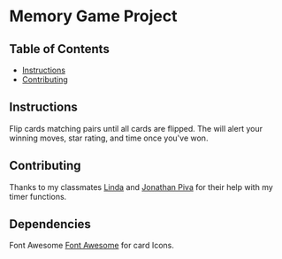 # Memory Game Project

## Table of Contents

* [Instructions](#instructions)
* [Contributing](#contributing)

## Instructions
Flip cards matching pairs until all cards are flipped. 
The will alert your winning moves, star rating, and time once you've won.

## Contributing

Thanks to my classmates [Linda](https://gwgnanodegrees.slack.com/team/UA8GHS3H9) and [Jonathan Piva](https://gwgnanodegrees.slack.com/team/UA90WF9SP) for their help with my timer functions.

## Dependencies
Font Awesome [Font Awesome](https://fontawesome.com/?from=io) for card Icons.
